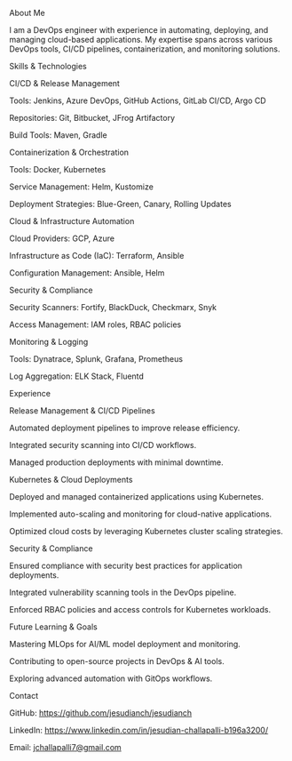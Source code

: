 About Me

I am a DevOps engineer with experience in automating, deploying, and managing cloud-based applications. My expertise spans across various DevOps tools, CI/CD pipelines, containerization, and monitoring solutions.

Skills & Technologies

CI/CD & Release Management

Tools: Jenkins, Azure DevOps, GitHub Actions, GitLab CI/CD, Argo CD

Repositories: Git, Bitbucket, JFrog Artifactory

Build Tools: Maven, Gradle

Containerization & Orchestration

Tools: Docker, Kubernetes

Service Management: Helm, Kustomize

Deployment Strategies: Blue-Green, Canary, Rolling Updates

Cloud & Infrastructure Automation

Cloud Providers: GCP, Azure

Infrastructure as Code (IaC): Terraform, Ansible

Configuration Management: Ansible, Helm

Security & Compliance

Security Scanners: Fortify, BlackDuck, Checkmarx, Snyk

Access Management: IAM roles, RBAC policies

Monitoring & Logging

Tools: Dynatrace, Splunk, Grafana, Prometheus

Log Aggregation: ELK Stack, Fluentd

Experience

Release Management & CI/CD Pipelines

Automated deployment pipelines to improve release efficiency.

Integrated security scanning into CI/CD workflows.

Managed production deployments with minimal downtime.

Kubernetes & Cloud Deployments

Deployed and managed containerized applications using Kubernetes.

Implemented auto-scaling and monitoring for cloud-native applications.

Optimized cloud costs by leveraging Kubernetes cluster scaling strategies.

Security & Compliance

Ensured compliance with security best practices for application deployments.

Integrated vulnerability scanning tools in the DevOps pipeline.

Enforced RBAC policies and access controls for Kubernetes workloads.

Future Learning & Goals

Mastering MLOps for AI/ML model deployment and monitoring.

Contributing to open-source projects in DevOps & AI tools.

Exploring advanced automation with GitOps workflows.

Contact

GitHub: https://github.com/jesudianch/jesudianch

LinkedIn: https://www.linkedin.com/in/jesudian-challapalli-b196a3200/

Email: jchallapalli7@gmail.com

